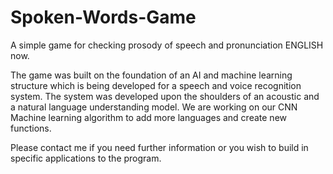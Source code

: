 # Spoken-Words-Game
A simple game for checking prosody of speech and pronunciation ENGLISH now.

The game was built on the foundation of an AI and machine learning structure which is being developed for a speech and voice recognition system. The system was developed upon the shoulders of an acoustic and a natural language understanding model. 
We are working on our CNN Machine learning algorithm to add more languages and create new functions.

Please contact me if you need further information or you wish to build in specific applications to the program.  
